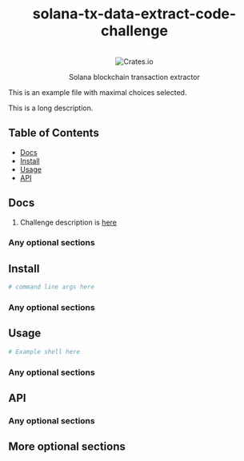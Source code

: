 <div align="center">
    <h1>solana-tx-data-extract-code-challenge</h1>
</div>
<br>
<div align="center">
    <img alt="Crates.io" src="https://img.shields.io/badge/standard--readme-OK-green.svg?style=flat-square">
    <br>
    <p>Solana blockchain transaction extractor</p>
</div>


This is an example file with maximal choices selected.

This is a long description.

## Table of Contents

- [Docs](#docs)
- [Install](#install)
- [Usage](#usage)
- [API](#api)

## Docs

1. Challenge description is [here](./docs/challenge-description.md)

### Any optional sections

## Install


```bash
# command line args here
```


### Any optional sections

## Usage

```bash
# Example shell here
```


### Any optional sections

## API

### Any optional sections

## More optional sections

